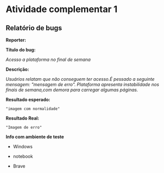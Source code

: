 # Atividade complementar 1


## Relatório de bugs

**Reporter:**

**Título do bug:**

_Acesso a plataforma no final de semana_

**Descrição:**

_Usuários relatam que não conseguem ter acesso.É pessado a seguinte mensagem: "mensagem de erro". Plataforma apresenta instabilidade nos
finais de semana,com demora para carregar algumas páginas._



**Resultado esperado:**

	"imagem com normalidade"


**Resultado Real:**

	"Imagem de erro"



**Info com ambiente de teste**


* Windows

* notebook

* Brave